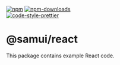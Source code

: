 [![npm][npm-image]][npm-url]
[![npm-downloads][npm-downloads-image]][npm-url]
<br />
[![code-style-prettier][code-style-prettier-image]][code-style-prettier-url]

[code-style-prettier-image]: https://img.shields.io/badge/code_style-prettier-ff69b4.svg?style=flat-square
[code-style-prettier-url]: https://github.com/prettier/prettier
[npm-downloads-image]: https://img.shields.io/npm/dm/@samui/react/latest.svg?style=flat
[npm-image]: https://img.shields.io/npm/v/@samui/react/latest.svg?style=flat
[npm-url]: https://www.npmjs.com/package/@samui/react/v/latest

# @samui/react

This package contains example React code.
